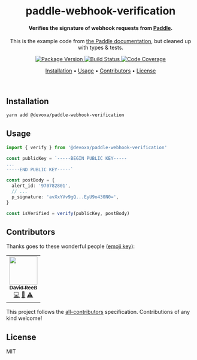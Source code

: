 <!-- Title -->
<h1 align="center">
  paddle-webhook-verification
</h1>

<!-- Description -->
<h4 align="center"> 
  Verifies the signature of webhook requests from <a href="https://paddle.com">Paddle</a>.
</h4>
<p align="center">
  This is the example code from <a href="https://paddle.com/docs/reference-verifying-webhooks/">the Paddle documentation</a>,
  but cleaned up with types & tests.
</p>

<!-- Badges -->
<p align="center">
  <a href="https://www.npmjs.com/package/@devoxa/paddle-webhook-verification">
    <img
      src="https://img.shields.io/npm/v/@devoxa/paddle-webhook-verification?style=flat-square"
      alt="Package Version"
    />
  </a>

  <a href="https://app.circleci.com/pipelines/github/devoxa/paddle-webhook-verification?branch=master">
    <img
      src="https://img.shields.io/circleci/build/github/devoxa/paddle-webhook-verification/master?style=flat-square"
      alt="Build Status"
    />
  </a>

  <a href="https://codecov.io/github/devoxa/paddle-webhook-verification">
    <img
      src="https://img.shields.io/codecov/c/github/devoxa/paddle-webhook-verification/master?style=flat-square"
      alt="Code Coverage"
    />
  </a>
</p>

<!-- Quicklinks -->
<p align="center">
  <a href="#installation">Installation</a> •
  <a href="#usage">Usage</a> •
  <a href="#contributors">Contributors</a> •
  <a href="#license">License</a>
</p>

<br>

## Installation

```bash
yarn add @devoxa/paddle-webhook-verification
```

## Usage

```ts
import { verify } from '@devoxa/paddle-webhook-verification'

const publicKey = `-----BEGIN PUBLIC KEY-----
...
-----END PUBLIC KEY-----`

const postBody = {
  alert_id: '970782801',
  // ...
  p_signature: 'avXxYVv9gQ...EyU9o430N0=',
}

const isVerified = verify(publicKey, postBody)
```

## Contributors

Thanks goes to these wonderful people ([emoji key](https://allcontributors.org/docs/en/emoji-key)):

<!-- ALL-CONTRIBUTORS-LIST:START - Do not remove or modify this section -->
<!-- prettier-ignore-start -->
<!-- markdownlint-disable -->
<table>
  <tr>
    <td align="center"><a href="https://www.david-reess.de"><img src="https://avatars3.githubusercontent.com/u/4615516?v=4" width="75px;" alt=""/><br /><sub><b>David Reeß</b></sub></a><br /><a href="https://github.com/devoxa/paddle-webhook-verification/commits?author=queicherius" title="Code">💻</a> <a href="https://github.com/devoxa/paddle-webhook-verification/commits?author=queicherius" title="Documentation">📖</a> <a href="https://github.com/devoxa/paddle-webhook-verification/commits?author=queicherius" title="Tests">⚠️</a></td>
  </tr>
</table>

<!-- markdownlint-enable -->
<!-- prettier-ignore-end -->
<!-- ALL-CONTRIBUTORS-LIST:END -->

This project follows the [all-contributors](https://github.com/all-contributors/all-contributors)
specification. Contributions of any kind welcome!

## License

MIT
